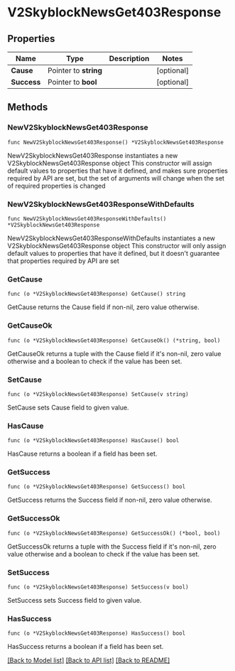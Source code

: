 # V2SkyblockNewsGet403Response

## Properties

Name | Type | Description | Notes
------------ | ------------- | ------------- | -------------
**Cause** | Pointer to **string** |  | [optional] 
**Success** | Pointer to **bool** |  | [optional] 

## Methods

### NewV2SkyblockNewsGet403Response

`func NewV2SkyblockNewsGet403Response() *V2SkyblockNewsGet403Response`

NewV2SkyblockNewsGet403Response instantiates a new V2SkyblockNewsGet403Response object
This constructor will assign default values to properties that have it defined,
and makes sure properties required by API are set, but the set of arguments
will change when the set of required properties is changed

### NewV2SkyblockNewsGet403ResponseWithDefaults

`func NewV2SkyblockNewsGet403ResponseWithDefaults() *V2SkyblockNewsGet403Response`

NewV2SkyblockNewsGet403ResponseWithDefaults instantiates a new V2SkyblockNewsGet403Response object
This constructor will only assign default values to properties that have it defined,
but it doesn't guarantee that properties required by API are set

### GetCause

`func (o *V2SkyblockNewsGet403Response) GetCause() string`

GetCause returns the Cause field if non-nil, zero value otherwise.

### GetCauseOk

`func (o *V2SkyblockNewsGet403Response) GetCauseOk() (*string, bool)`

GetCauseOk returns a tuple with the Cause field if it's non-nil, zero value otherwise
and a boolean to check if the value has been set.

### SetCause

`func (o *V2SkyblockNewsGet403Response) SetCause(v string)`

SetCause sets Cause field to given value.

### HasCause

`func (o *V2SkyblockNewsGet403Response) HasCause() bool`

HasCause returns a boolean if a field has been set.

### GetSuccess

`func (o *V2SkyblockNewsGet403Response) GetSuccess() bool`

GetSuccess returns the Success field if non-nil, zero value otherwise.

### GetSuccessOk

`func (o *V2SkyblockNewsGet403Response) GetSuccessOk() (*bool, bool)`

GetSuccessOk returns a tuple with the Success field if it's non-nil, zero value otherwise
and a boolean to check if the value has been set.

### SetSuccess

`func (o *V2SkyblockNewsGet403Response) SetSuccess(v bool)`

SetSuccess sets Success field to given value.

### HasSuccess

`func (o *V2SkyblockNewsGet403Response) HasSuccess() bool`

HasSuccess returns a boolean if a field has been set.


[[Back to Model list]](../README.md#documentation-for-models) [[Back to API list]](../README.md#documentation-for-api-endpoints) [[Back to README]](../README.md)



